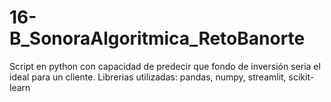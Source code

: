 # 16-B_SonoraAlgoritmica_RetoBanorte
Script en python con capacidad de predecir que fondo de inversión seria el ideal para un cliente. Librerias utilizadas: pandas, numpy, streamlit,  scikit-learn
